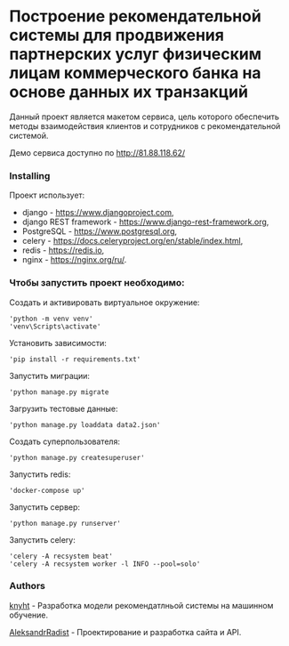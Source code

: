 # Построение рекомендательной системы для продвижения партнерских услуг физическим лицам коммерческого банка на основе данных их транзакций

Данный проект является макетом сервиса, цель которого обеспечить методы взаимодействия клиентов и сотрудников с рекомендательной системой.

Демо сервиса доступно по http://81.88.118.62/

### Installing

Проект использует:
- django - https://www.djangoproject.com,
- django REST framework - https://www.django-rest-framework.org,
- PostgreSQL - https://www.postgresql.org,
- celery - https://docs.celeryproject.org/en/stable/index.html,
- redis - https://redis.io,
- nginx - https://nginx.org/ru/.

### Чтобы запустить проект необходимо:

Создать и активировать виртуальное окружение:

    'python -m venv venv'
    'venv\Scripts\activate'

Установить зависимости: 

    'pip install -r requirements.txt'
    
Запустить миграции: 

    'python manage.py migrate
    
Загрузить тестовые данные:

    'python manage.py loaddata data2.json'

Cоздать суперпользователя:

    'python manage.py createsuperuser'
    
Запустить redis:

    'docker-compose up'

Запустить сервер:
    
    'python manage.py runserver'

Запустить celery:

    'celery -A recsystem beat'
    'celery -A recsystem worker -l INFO --pool=solo'
    
### Authors

[knyht](https://github.com/knyht) - Разработка модели рекомендатлньой системы на машинном обучение.

[AleksandrRadist](https://github.com/AleksandrRadist) - Проектирование и разработка сайта и API.

